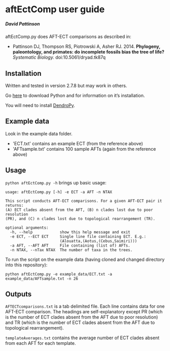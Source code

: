 # aftEctComp user guide
##### David Pattinson

aftEctComp.py does AFT-ECT comparisons as described in:

- Pattinson DJ, Thompson RS, Piotrowski A, Asher RJ. 2014. **Phylogeny, paleontology, and primates: do incomplete fossils bias the tree of life?** *Systematic Biology.* doi:10.5061/dryad.tk87q

## Installation

Written and tested in version 2.7.8 but may work in others. 

Go [here](https://www.python.org/downloads/) to download Python and for information on it’s installation.

You will need to install [DendroPy](https://pythonhosted.org/DendroPy/).

## Example data

Look in the example data folder.

- 'ECT.txt' contains an example ECT (from the reference above)
- 'AFTsample.txt' contains 100 sample AFTs (again from the reference above)

## Usage

`python aftEctComp.py -h` brings up basic usage:

~~~
usage: aftEctComp.py [-h] -e ECT -a AFT -n NTAX

This script conducts AFT-ECT comparisons. For a given AFT-ECT pair it returns:
(A) ECT clades absent from the AFT, (B) n clades lost due to poor resolution
(PR), and (C) n clades lost due to topological rearrangement (TR).

optional arguments:
  -h, --help            show this help message and exit
  -e ECT, --ECT ECT     Single line file containing ECT. E.g.:
                        (Alouatta,(Aotus,(Cebus,Saimiri)))
  -a AFT, --AFT AFT     File containing (list of) AFTs.
  -n NTAX, --nTax NTAX  The number of taxa in the trees.
~~~~

To run the script on the example data (having cloned and changed directory into this repository):

`python aftEctComp.py -e example_data/ECT.txt -a example_data/AFTsample.txt -n 26`

## Outputs

`AFTECTcomparisons.txt` is a tab delimited file. Each line contains data for one AFT-ECT comparison. The headings are self-explanatory except PR (which is the number of ECT clades absent from the AFT due to poor resolution) and TR (which is the number of ECT clades absent from the AFT due to topological rearrangement).

`templateAverages.txt` contains the average number of ECT clades absent from each AFT for each template.